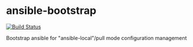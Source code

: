 # ansible-bootstrap

[![Build Status](https://travis-ci.org/garyellis/ansible-bootstrap.svg)](https://travis-ci.org/garyellis/ansible-bootstrap)

Bootstrap ansible for "ansible-local"/pull mode configuration management

